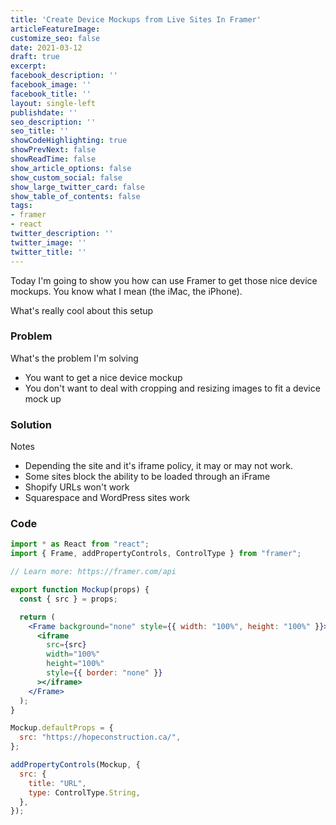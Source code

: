 ```yaml
---
title: 'Create Device Mockups from Live Sites In Framer'
articleFeatureImage: 
customize_seo: false
date: 2021-03-12
draft: true
excerpt: 
facebook_description: ''
facebook_image: ''
facebook_title: ''
layout: single-left
publishdate: ''
seo_description: ''
seo_title: ''
showCodeHighlighting: true
showPrevNext: false
showReadTime: false
show_article_options: false
show_custom_social: false
show_large_twitter_card: false
show_table_of_contents: false
tags:
- framer
- react
twitter_description: ''
twitter_image: ''
twitter_title: ''
---
```


Today I'm going to show you how can use Framer to get those nice device mockups. You know what I mean (the iMac, the iPhone).

What's really cool about this setup

### Problem
What's the problem I'm solving
- You want to get a nice device mockup
- You don't want to deal with cropping and resizing images to fit a device mock up

### Solution

Notes
- Depending the site and it's iframe policy, it may or may not work. 
- Some sites block the ability to be loaded through an iFrame
- Shopify URLs won't work
- Squarespace and WordPress sites work


### Code

```jsx
import * as React from "react";
import { Frame, addPropertyControls, ControlType } from "framer";

// Learn more: https://framer.com/api

export function Mockup(props) {
  const { src } = props;

  return (
    <Frame background="none" style={{ width: "100%", height: "100%" }}>
      <iframe
        src={src}
        width="100%"
        height="100%"
        style={{ border: "none" }}
      ></iframe>
    </Frame>
  );
}

Mockup.defaultProps = {
  src: "https://hopeconstruction.ca/",
};

addPropertyControls(Mockup, {
  src: {
    title: "URL",
    type: ControlType.String,
  },
});


```